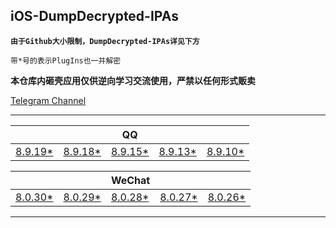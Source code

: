## iOS-DumpDecrypted-IPAs

**`由于Github大小限制，DumpDecrypted-IPAs详见下方`**

`带*号的表示PlugIns也一并解密`

**本仓库内砸壳应用仅供逆向学习交流使用，严禁以任何形式贩卖**

[Telegram Channel](https://t.me/IPAPatch)

---

|||QQ|||
| --- | --- | --- | --- | --- |
|[8.9.19*](https://share.initnil.com/d/DumpDecrypted/QQ/QQ_8.9.19_dump.ipa?sign=Fvs9JE8fJNuKvaXh515JwlrSH0OqIyXIZMq5Hg4IJEs=:0)|[8.9.18*](https://share.initnil.com/d/DumpDecrypted/QQ/QQ_8.9.18_dump.ipa?sign=vycyQpD4aDNgRkXa7nlmVvwmLz9ux52Ya9C8QdJzOUA=:0)|[8.9.15*](https://share.initnil.com/d/DumpDecrypted/QQ/QQ_8.9.15_dump.ipa?sign=r0htbxBdThl5dJANs-yaRGgkJYnSg2CDhFYSaV9cd68=:0)|[8.9.13*](https://share.initnil.com/d/DumpDecrypted/QQ/QQ_8.9.13_dump.ipa?sign=2NMXPCiLgDEQaWsGRdR4xCljeE2D1cUcuHnNfXZI_mo=:0)|[8.9.10*](https://share.initnil.com/d/DumpDecrypted/QQ/QQ_8.9.10_dump.ipa?sign=XacQ0nBJyswpFs7SIToYs7euxa551ULXQRijkrcKWB8=:0)|

|||WeChat|||
| --- | --- | --- | --- | --- |
|[8.0.30*](https://share.initnil.com/d/DumpDecrypted/WeChat/WeChat_8.0.30_dump.ipa?sign=CEvmq1NJXKdtXNd7vcLOqZpHVlFZzgkvZ4LUyFOvccw=:0)|[8.0.29*](https://share.initnil.com/d/DumpDecrypted/WeChat/WeChat_8.0.29_dump.ipa?sign=AsKSqAvtjeSZeTEAg0i2udg4YyoQYS9Y-_GQkVKSXps=:0)|[8.0.28*](https://share.initnil.com/d/DumpDecrypted/WeChat/WeChat_8.0.28_dump.ipa?sign=Ph7ghJcuaabDF2WX0L9bbho02kmsX1dgD76DO-jfFNc=:0)|[8.0.27*](https://share.initnil.com/d/DumpDecrypted/WeChat/WeChat_8.0.27_dump.ipa?sign=ojhXwiXGmF6ShXave-f55oQt44eHPxseoqjRzHDFOv4=:0)|[8.0.26*](https://share.initnil.com/d/DumpDecrypted/WeChat/WeChat_8.0.26_dump.ipa?sign=yIXxxhBiYARpQVXSIBEBZyXMhDJ3YUP3aPfheXhssKs=:0)|

---
